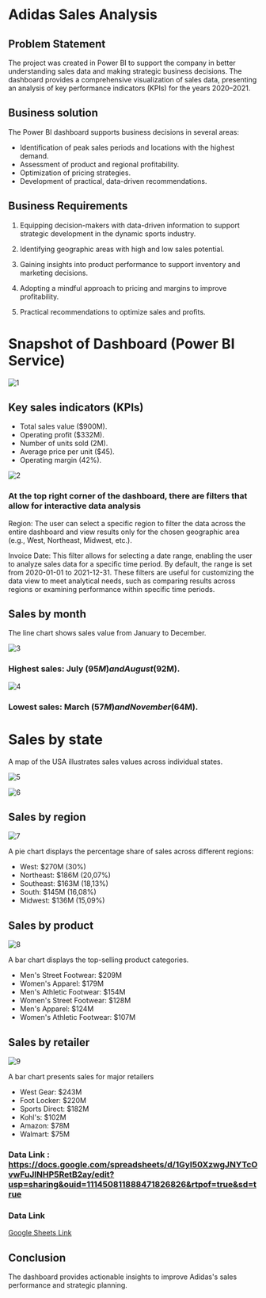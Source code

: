 # Adidas Sales Analysis

## Problem Statement

The project was created in Power BI to support the company in better understanding sales data and making strategic business decisions. The dashboard provides a comprehensive visualization of sales data, presenting an analysis of key performance indicators (KPIs) for the years 2020–2021.

## Business solution
The Power BI dashboard supports business decisions in several areas:

- Identification of peak sales periods and locations with the highest demand.
- Assessment of product and regional profitability.
- Optimization of pricing strategies.
- Development of practical, data-driven recommendations.

## Business Requirements

1. Equipping decision-makers with data-driven information to support strategic development in the dynamic sports industry. 

2. Identifying geographic areas with high and low sales potential.

3. Gaining insights into product performance to support inventory and marketing decisions. 

4. Adopting a mindful approach to pricing and margins to improve profitability.  

5. Practical recommendations to optimize sales and profits.

# Snapshot of Dashboard (Power BI Service)

![1](https://github.com/user-attachments/assets/f7e66a86-d422-430e-a817-7bb86501d489)

## Key sales indicators (KPIs)

- Total sales value ($900M).
- Operating profit ($332M).
- Number of units sold (2M).
- Average price per unit ($45).
- Operating margin (42%).

![2](https://github.com/user-attachments/assets/fb7987ff-e193-4149-91be-69d9c72493fc)

### At the top right corner of the dashboard, there are filters that allow for interactive data analysis
Region:
The user can select a specific region to filter the data across the entire dashboard and view results only for the chosen geographic area (e.g., West, Northeast, Midwest, etc.).

Invoice Date:
This filter allows for selecting a date range, enabling the user to analyze sales data for a specific time period. By default, the range is set from 2020-01-01 to 2021-12-31.
These filters are useful for customizing the data view to meet analytical needs, such as comparing results across regions or examining performance within specific time periods.

## Sales by month  
The line chart shows sales value from January to December.  

![3](https://github.com/user-attachments/assets/585582ce-5c3e-4449-a614-334b62d8c937)

### Highest sales: July ($95M) and August ($92M).  

![4](https://github.com/user-attachments/assets/e6512015-3747-4ce5-ac43-b039049ecf56)

### Lowest sales: March ($57M) and November ($64M).  

# Sales by state  
A map of the USA illustrates sales values across individual states.

![5](https://github.com/user-attachments/assets/de201c16-8d56-4399-8bb3-e1e4f43ce397)

![6](https://github.com/user-attachments/assets/655b39ac-ae51-4857-8b0e-a1c5ef41ead6)

## Sales by region

![7](https://github.com/user-attachments/assets/ca523db9-2088-473c-966b-eb54e57a4031)

A pie chart displays the percentage share of sales across different regions:

- West: $270M (30%)
- Northeast: $186M (20,07%)
- Southeast: $163M (18,13%)
- South: $145M (16,08%)
- Midwest: $136M (15,09%)

## Sales by product

![8](https://github.com/user-attachments/assets/92bd74de-0d77-4be7-b09e-210b2c40efa4)

A bar chart displays the top-selling product categories.

- Men's Street Footwear: $209M
- Women's Apparel: $179M
- Men's Athletic Footwear: $154M
- Women's Street Footwear: $128M
- Men's Apparel: $124M
- Women's Athletic Footwear: $107M

## Sales by retailer

![9](https://github.com/user-attachments/assets/afde8c19-0956-4198-8126-d1e3d3f044fa)

A bar chart presents sales for major retailers

- West Gear: $243M
- Foot Locker: $220M
- Sports Direct: $182M
- Kohl's: $102M
- Amazon: $78M
- Walmart: $75M

### Data Link : https://docs.google.com/spreadsheets/d/1Gyl50XzwgJNYTcOvwFuJlNHP5RetB2ay/edit?usp=sharing&ouid=111450811888471826826&rtpof=true&sd=true

### Data Link
[Google Sheets Link](https://docs.google.com/spreadsheets/d/1Gyl50XzwgJNYTcOvwFuJlNHP5RetB2ay/edit?usp=sharing&ouid=111450811888471826826&rtpof=true&sd=true)

## Conclusion
The dashboard provides actionable insights to improve Adidas's sales performance and strategic planning.
